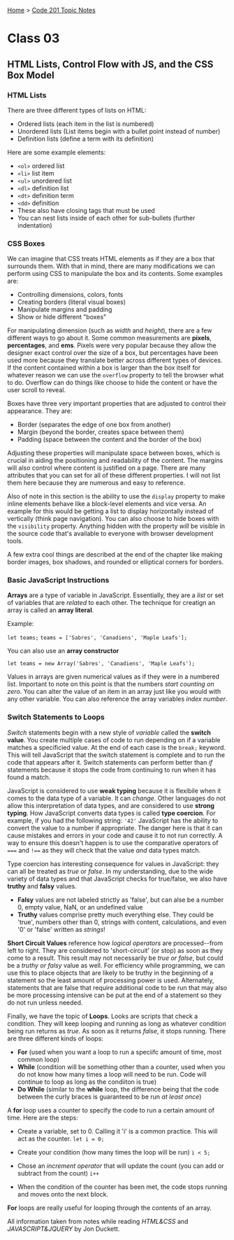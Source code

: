 [Home](../README.md) > [Code 201 Topic Notes](../201topicNotes.md)

# Class 03

## HTML Lists, Control Flow with JS, and the CSS Box Model

### HTML Lists

There are three different types of lists on HTML:

- Ordered lists (each item in the list is numbered)
- Unordered lists (List items begin with a bullet point instead of number)
- Definition lists (define a term with its definition)

Here are some example elements:

- `<ol>` ordered list
- `<li>` list item
- `<ul>` unordered list
- `<dl>` definition list
- `<dt>` definition term
- `<dd>` definition
- These also have closing tags that must be used
- You can nest lists inside of each other for sub-bullets (further indentation)

### CSS Boxes

We can imagine that CSS treats HTML elements as if they are a box that surrounds them.
With that in mind, there are many modifications we can perform using CSS to manipulate the box and its contents.
Some examples are:

- Controlling dimensions, colors, fonts
- Creating borders (literal visual boxes)
- Manipulate margins and padding
- Show or hide different "boxes"

For manipulating dimension (such as *width* and *height*), there are a few different ways to go about it.
Some common measurements are **pixels**, **percentages**, and **ems**.
Pixels were very popular because they allow the designer exact control over the size of a box, but percentages have been used more because they translate better across different types of devices.
If the content contained within a box is larger than the box itself for whatever reason we can use the `overflow` property to tell the browser what to do.
Overflow can do things like choose to hide the content or have the user scroll to reveal.

Boxes have three very important properties that are adjusted to control their appearance.
They are:

- Border (separates the edge of one box from another)
- Margin (beyond the border, creates space between them)
- Padding (space between the content and the border of the box)

Adjusting these properties will manipulate space between boxes, which is crucial in aiding the positioning and readability of the content.
The margins will also control where content is justified on a page.
There are many attributes that you can set for all of these different properties.
I will not list them here because they are numerous and easy to reference.

Also of note in this section is the ability to use the `display` property to make inline elements behave like a block-level elements and vice versa.
An example for this would be getting a list to display horizontally instead of vertically (think page navigation).
You can also choose to hide boxes with the `visibility` property.
Anything hidden with the property *will* be visible in the source code that's available to everyone with browser development tools.

A few extra cool things are described at the end of the chapter like making border images, box shadows, and rounded or elliptical corners for borders.

### Basic JavaScript Instructions

**Arrays** are a type of variable in JavaScript.
Essentially, they are a *list* or set of variables that are *related* to each other.
The technique for creatign an array is called an **array literal**.

Example:

`let teams;`
`teams = ['Sabres', 'Canadiens', 'Maple Leafs'];`

You can also use an **array constructor**

`let teams = new Array('Sabres', 'Canadiens', 'Maple Leafs');`

Values in arrays are given numerical values as if they were in a numbered list.
Important to note on this point is that the numbers *start counting on zero*.
You can alter the value of an item in an array just like you would with any other variable.
You can also reference the array variables *index number*.

### Switch Statements to Loops

*Switch* statements begin with a new style of *variable* called the **switch value**.
You create multiple cases of code to run depending on if a variable matches a specificied value.
At the end of each case is the `break;` keyword.
This will tell JavaScript that the switch statement is complete and to run the code that appears after it.
Switch statements can perform better  than *if* statements because it stops the code from continuing to run when it has found a match.

JavaScript is considered to use **weak typing** because it is flexibile when it comes to the data type of a variable.
It can *change*.
Other languages do not allow this interpretation of data types, and are considered to use **strong typing**.
How JavaScript converts data types is called **type coercion**.
For example, if you had the following string: `'42'` JavaScript has the ability to convert the value to a number if appropriate.
The danger here is that it can cause mistakes and errors in your code and cause it to not run correctly.
A way to ensure this doesn't happen is to use the comparative operators of `===` and `!==` as they will check that the value *and* data types match.

Type coercion has interesting consequence for values in JavaScript: they can all be treated as *true* or *false*.
In my understanding, due to the wide variety of data types and that JavaScript checks for true/false, we also have **truthy** and **falsy** values.

- **Falsy** values are not labeled strictly as 'false', but can alse be a number 0, empty value, NaN, or an undefined value
- **Truthy** values comprise pretty much everything else. They could be 'true', numbers other than 0, strings with content, calculations, and even '0' or 'false' written as *strings*!

**Short Circuit Values** reference how *logical operators* are processed--from left to right.
They are considered to 'short-circuit' (or stop) as soon as they come to a result.
This result may not necessarily be *true or false*, but could be a *truthy or falsy* value as well.
For efficiency while programming, we can use this to place objects that are likely to be truthy in the beginning of a statement so the least amount of processing power is used.
Alternately, statements that are false that require additional code to be run that may also be more processing intensive can be put at the end of a statement so they do not run unless needed.

Finally, we have the topic of **Loops**.
Looks are scripts that check a condition.
They will keep looping and running as long as whatever condition being run returns as *true*.
As soon as it returns *false*, it stops running.
There are three different kinds of loops:

- **For** (used when you want a loop to run a speciifc amount of time, most common loop)
- **While** (condition will be something other than a counter, used when you do not know how many times a loop will need to be run. Code will continue to loop as long as the condiiton is true)
- **Do While** (similar to the **while** loop, the difference being that the code between the curly braces is guaranteed to be run *at least once*)

A **for** loop uses a counter to specify the code to run a certain amount of time.
Here are the steps:

- Create a variable, set to 0. Calling it 'i' is a common practice. This will act as the counter.
`let i = 0;`

- Create your condition (how many times the loop will be run)
`i < 5;`

- Chose an *increment operator* that will update the count (you can add or subtract from the count)
`i++`

- When the condition of the counter has been met, the code stops running and moves onto the next block.

**For** loops are really useful for looping through the contents of an array.

All information taken from notes while reading *HTML&CSS* and *JAVASCRIPT&JQUERY* by Jon Duckett.
